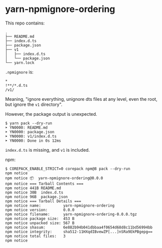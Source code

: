 # yarn-npmignore-ordering

This repo contains:

```
.
├── README.md
├── index.d.ts
├── package.json
├── v1
│   ├── index.d.ts
│   └── package.json
└── yarn.lock
```

`.npmignore` is:

```
*
!**/*.d.ts
/v1/
```

Meaning, "ignore everything, unignore dts files at any level, even the root, but ignore the `v1` directory".

However, the package output is unexpected.

```console
$ yarn pack --dry-run
➤ YN0000: README.md
➤ YN0000: package.json
➤ YN0000: v1/index.d.ts
➤ YN0000: Done in 0s 12ms
```

`index.d.ts` is missing, and `v1` is included.

npm:

```console
$ COREPACK_ENABLE_STRICT=0 corepack npm@8 pack --dry-run
npm notice 
npm notice 📦  yarn-npmignore-ordering@0.0.0
npm notice === Tarball Contents === 
npm notice 441B README.md   
npm notice 30B  index.d.ts  
npm notice 96B  package.json
npm notice === Tarball Details === 
npm notice name:          yarn-npmignore-ordering                 
npm notice version:       0.0.0                                   
npm notice filename:      yarn-npmignore-ordering-0.0.0.tgz       
npm notice package size:  453 B                                   
npm notice unpacked size: 567 B                                   
npm notice shasum:        6e882b94b041dbbaa4f0654d68d8c11bd56994bb
npm notice integrity:     sha512-11HXqdIBvewZP[...]nSRa9EkPBgepg==
npm notice total files:   3                                       
npm notice 
```
